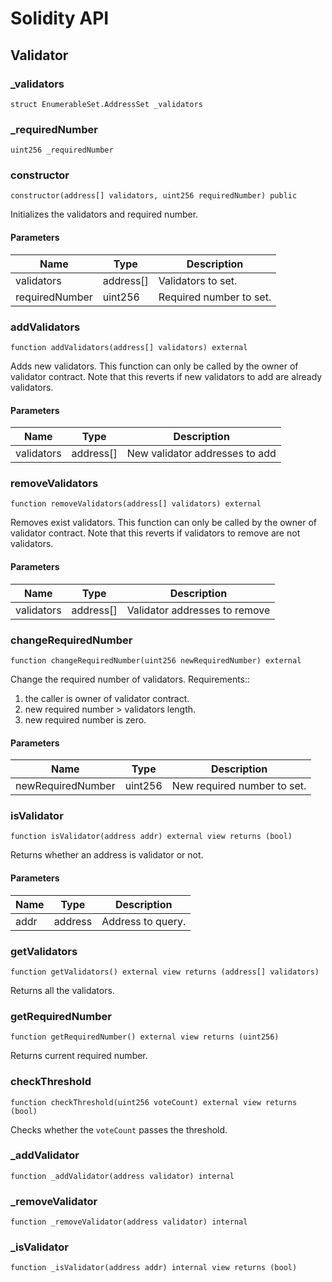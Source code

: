 # Solidity API

## Validator

### _validators

```solidity
struct EnumerableSet.AddressSet _validators
```

### _requiredNumber

```solidity
uint256 _requiredNumber
```

### constructor

```solidity
constructor(address[] validators, uint256 requiredNumber) public
```

Initializes the validators and required number.

#### Parameters

| Name | Type | Description |
| ---- | ---- | ----------- |
| validators | address[] | Validators to set. |
| requiredNumber | uint256 | Required number to set. |

### addValidators

```solidity
function addValidators(address[] validators) external
```

Adds new validators. This function can only be called by the owner of validator contract.
Note that this reverts if new validators to add are already validators.

#### Parameters

| Name | Type | Description |
| ---- | ---- | ----------- |
| validators | address[] | New validator addresses to add |

### removeValidators

```solidity
function removeValidators(address[] validators) external
```

Removes exist validators. This function can only be called by the owner of validator contract.
Note that this reverts if validators to remove are not validators.

#### Parameters

| Name | Type | Description |
| ---- | ---- | ----------- |
| validators | address[] | Validator addresses to remove |

### changeRequiredNumber

```solidity
function changeRequiredNumber(uint256 newRequiredNumber) external
```

Change the required number of validators.
Requirements::
 1. the caller is owner of validator contract.
 2. new required number > validators length.
 3. new required number is zero.

#### Parameters

| Name | Type | Description |
| ---- | ---- | ----------- |
| newRequiredNumber | uint256 | New required number to set. |

### isValidator

```solidity
function isValidator(address addr) external view returns (bool)
```

Returns whether an address is validator or not.

#### Parameters

| Name | Type | Description |
| ---- | ---- | ----------- |
| addr | address | Address to query. |

### getValidators

```solidity
function getValidators() external view returns (address[] validators)
```

Returns all the validators.

### getRequiredNumber

```solidity
function getRequiredNumber() external view returns (uint256)
```

Returns current required number.

### checkThreshold

```solidity
function checkThreshold(uint256 voteCount) external view returns (bool)
```

Checks whether the `voteCount` passes the threshold.

### _addValidator

```solidity
function _addValidator(address validator) internal
```

### _removeValidator

```solidity
function _removeValidator(address validator) internal
```

### _isValidator

```solidity
function _isValidator(address addr) internal view returns (bool)
```


